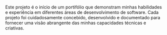 Este projeto é o início de um portifólio  que demonstram minhas habilidades e experiência em diferentes áreas de desenvolvimento de software. 
Cada projeto foi cuidadosamente concebido, desenvolvido e documentado para fornecer uma visão abrangente das minhas capacidades técnicas e criativas.

